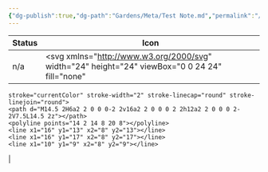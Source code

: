 ```yaml
---
{"dg-publish":true,"dg-path":"Gardens/Meta/Test Note.md","permalink":"/gardens/meta/test-note/","noteIcon":"1","created":"","updated":""}
---
```


| Status    | Icon                           |
| --------- | ------------------------------ |
| n/a       | <svg xmlns="http://www.w3.org/2000/svg" width="24" height="24" viewBox="0 0 24 24" fill="none"
    stroke="currentColor" stroke-width="2" stroke-linecap="round" stroke-linejoin="round">
    <path d="M14.5 2H6a2 2 0 0 0-2 2v16a2 2 0 0 0 2 2h12a2 2 0 0 0 2-2V7.5L14.5 2z"></path>
    <polyline points="14 2 14 8 20 8"></polyline>
    <line x1="16" y1="13" x2="8" y2="13"></line>
    <line x1="16" y1="17" x2="8" y2="17"></line>
    <line x1="10" y1="9" x2="8" y2="9"></line>
</svg> |




